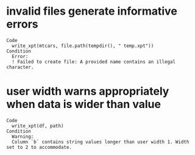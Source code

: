 # invalid files generate informative errors

    Code
      write_xpt(mtcars, file.path(tempdir(), " temp.xpt"))
    Condition
      Error:
      ! Failed to create file: A provided name contains an illegal character.

# user width warns appropriately when data is wider than value

    Code
      write_xpt(df, path)
    Condition
      Warning:
      Column `b` contains string values longer than user width 1. Width set to 2 to accommodate.

